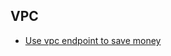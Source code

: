 ## VPC

- [Use vpc endpoint to save money](https://medium.com/nubego/how-to-save-money-with-aws-vpc-endpoints-9bac8ae1319c)
